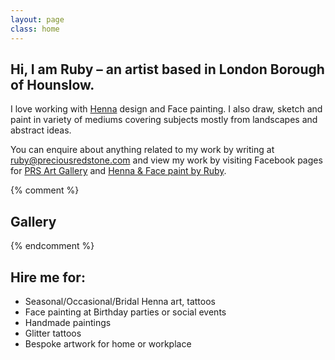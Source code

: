 ```yaml
---
layout: page
class: home
---
```


<h2>Hi, I am Ruby &ndash; an artist based in London Borough of Hounslow.</h2>
<p class="lead">I love working with <a href="https://en.wikipedia.org/wiki/Henna" target="_blank">Henna</a> design and Face painting. I also draw, sketch and paint in variety of mediums covering subjects mostly from landscapes and abstract ideas.</p>

<p class="lead">You can enquire about anything related to my work by writing at <a href="mailto:ruby@preciousredstone.com">ruby@preciousredstone.com</a> and view my work by visiting Facebook pages for <a href="https://facebook.com/PRSArtGallery/photos">PRS Art Gallery</a> and <a href="https://facebook.com/henaabyruby/photos">Henna &amp; Face paint by Ruby</a>.</p>

{% comment %}
<h2>Gallery</h2>
{% endcomment %}

<h2>Hire me for:</h2>
<ul>
  <li>Seasonal/Occasional/Bridal Henna art, tattoos</li>
  <li>Face painting at Birthday parties or social events</li>
  <li>Handmade paintings</li>
  <li>Glitter tattoos</li>
  <li>Bespoke artwork for home or workplace</li>
</ul>
